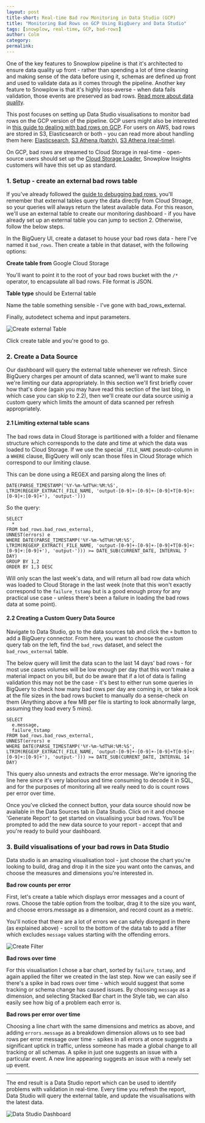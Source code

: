 ```yaml
---
layout: post
title-short: Real-time Bad row Monitoring in Data Studio (GCP)
title: "Monitoring Bad Rows on GCP Using BigQuery and Data Studio"
tags: [snowplow, real-time, GCP, bad-rows]
author: Colm
category:
permalink:
---
```


One of the key features to Snowplow pipeline is that it's architected to ensure data quality up front - rather than spending a lot of time cleaning and making sense of the data before using it, schemas are defined up front and used to validate data as it comes through the pipeline. Another key feature to Snowplow is that it's highly loss-averse - when data fails validation, those events are preserved as bad rows. [Read more about data quality][data-quality].

This post focuses on setting up Data Studio visualisations to monitor bad rows on the GCP version of the pipeline. GCP users might also be interested in [this guide to dealing with bad rows on GCP][gcp-bad-debugging]. For users on AWS, bad rows are stored in S3, Elasticsearch or both - you can read more about handling them here: [Elasticsearch][esdebugging], [S3 Athena (batch)][athena-batch], [S3 Athena (real-time)][athena-rt].

On GCP, bad rows are streamed to Cloud Storage in real-time - open-source users should set up the [Cloud Storage Loader][cloud-storage-loader], Snowplow Insights customers will have this set up as standard.


### 1. Setup - create an external bad rows table

If you've already followed the [guide to debugging bad rows][gcp-bad-debugging], you'll remember that external tables query the data directly from Cloud Stroage, so your queries will always return the latest available data. For this reason, we'll use an external table to create our monitoring dashboard - if you have already set up an external table you can jump to section 2. Otherwise, follow the below steps.

In the BigQuery UI, create a dataset to house your bad rows data - here I've named it `bad_rows`. Then create a table in that dataset, with the following options:

**Create table from** Google Cloud Storage

You'll want to point it to the root of your bad rows bucket with the `/*` operator, to encapsulate all bad rows. File format is JSON.

**Table type** should be External table

Name the table something sensible - I've gone with bad_rows_external.

Finally, autodetect schema and input parameters.

![Create external Table][create-external]

Click create table and you're good to go.


### 2. Create a Data Source

Our dashboard will query the external table whenever we refresh. Since BigQuery charges per amount of data scanned, we'll want to make sure we're limiting our data appropriately. In this section we'll first briefly cover how that's done (again you may have read this section of the last blog, in which case you can skip to 2.2), then we'll create our data source usinig a custom query which limits the amount of data scanned per refresh appropriately.

#### 2.1 Limiting external table scans

The bad rows data in Cloud Storage is partitioned with a folder and filename structure which corresponds to the date and time at which the data was loaded to Cloud Storage. If we use the special `_FILE_NAME` pseudo-column in a `WHERE` clause, BigQuery will only scan those files in Cloud Storage which correspond to our limiting clause.

This can be done using a REGEX and parsing along the lines of:

```
DATE(PARSE_TIMESTAMP('%Y-%m-%dT%H:%M:%S', LTRIM(REGEXP_EXTRACT(_FILE_NAME, 'output-[0-9]+-[0-9]+-[0-9]+T[0-9]+:[0-9]+:[0-9]+'), 'output-')))
```

So the query:

```
SELECT
  *
FROM bad_rows.bad_rows_external,
UNNEST(errors) e
WHERE DATE(PARSE_TIMESTAMP('%Y-%m-%dT%H:%M:%S', LTRIM(REGEXP_EXTRACT(_FILE_NAME, 'output-[0-9]+-[0-9]+-[0-9]+T[0-9]+:[0-9]+:[0-9]+'), 'output-'))) >= DATE_SUB(CURRENT_DATE, INTERVAL 7 DAY)
GROUP BY 1,2
ORDER BY 1,3 DESC
```

Will only scan the last week's data, and will return all bad row data which was loaded to Cloud Storage in the last week (note that this won't exactly correspond to the `failure_tstamp` but is a good enough proxy for any practical use case - unless there's been a failure in loading the bad rows data at some point).

#### 2.2 Creating a Custom Query Data Source

Navigate to Data Studio, go to the data sources tab and click the `+` button to add a BigQuery connector. From here, you want to choose the custom query tab on the left, find the `bad_rows` dataset, and select the `bad_rows_external` table.

The below query will limit the data scan to the last 14 days' bad rows - for most use cases volumes will be low enough per day that this won't make a material impact on you bill, but do be aware that if a lot of data is failing validation this may not be the case - it's best to either run some queries in BigQuery to check how many bad rows per day are coming in, or take a look at the file sizes in the bad rows bucket to manually do a sense-check on them (Anything above a few MB per file is starting to look abnormally large, assuming they load every 5 mins).

```
SELECT
  e.message,
  failure_tstamp
FROM bad_rows.bad_rows_external,
UNNEST(errors) e
WHERE DATE(PARSE_TIMESTAMP('%Y-%m-%dT%H:%M:%S', LTRIM(REGEXP_EXTRACT(_FILE_NAME, 'output-[0-9]+-[0-9]+-[0-9]+T[0-9]+:[0-9]+:[0-9]+'), 'output-'))) >= DATE_SUB(CURRENT_DATE, INTERVAL 14 DAY)
```

This query also unnests and extracts the error message. We're ignoring the line here since it's very laborious and time consuming to decode it in SQL, and for the purposes of monitoring all we really need to do is count rows per error over time.

Once you've clicked the connect button, your data source should now be available in the Data Sources tab in Data Studio. Click on it and choose 'Generate Report' to get started on visualising your bad rows. You'll be prompted to add the new data source to your report - accept that and you're ready to build your dashboard.


### 3. Build visualisations of your bad rows in Data Studio

Data studio is an amazing visualisation tool - just choose the chart you're looking to build, drag and drop it in the size you want onto the canvas, and choose the measures and dimensions you're interested in.

**Bad row counts per error**

First, let's create a table which displays error messages and a count of rows. Choose the table option from the toolbar, drag it to the size you want, and choose errors.message as a dimension, and record count as a metric.

You'll notice that there are a lot of errors we can safely disregard in there (as explained above) - scroll to the bottom of the data tab to add a filter which excludes `message` values starting with the offending errors.

![Create Filter][create-filter]

**Bad rows over time**

For this visualisation I chose a bar chart, sorted by `failure_tstamp`, and again applied the filter we created in the last step. Now we can easily see if there's a spike in bad rows over time - which would suggest that some tracking or schema change has caused issues. By choosing `message` as a dimension, and selecting Stacked Bar chart in the Style tab, we can also easily see how big of a problem each error is.

**Bad rows per error over time**

Choosing a line chart with the same dimensions and metrics as above, and adding `errors.message` as a breakdown dimension allows us to see bad rows per error message over time - spikes in all errors at once suggests a significant uptick in traffic, unless someone has made a global change to all tracking or all schemas. A spike in just one suggests an issue with a particular event. A new line appearing suggests an issue with a newly set up event.

---

The end result is a Data Studio report which can be used to identify problems with validation in real-time. Every time you refresh the report, Data Studio will query the external table, and update the visualisations with the latest data.

![Data Studio Dashboard][dashboard]


[data-quality]: https://snowplowanalytics.com/blog/2016/01/07/we-need-to-talk-about-bad-data-architecting-data-pipelines-for-data-quality/

[gcp-bad-debugging]: https://snowplowanalytics.com/blog/2018/12/19/debugging-bad-data-in-gcp-with-bigquery/

[esdebugging]: https://discourse.snowplowanalytics.com/t/debugging-bad-rows-in-elasticsearch-and-kibana-tutorial/28

[athena-batch]: https://discourse.snowplowanalytics.com/t/debugging-bad-rows-in-athena-tutorial/948

[athena-rt]: https://discourse.snowplowanalytics.com/t/debugging-bad-rows-in-athena-real-time-tutorial/2189

[create-external]: /assets/img/blog/2018/12/create-external.jpg

[cloud-storage-loader]: https://github.com/snowplow/snowplow/wiki/setting-up-snowplow-google-cloud-storage-loader

[create-filter]: /assets/img/blog/2019/01/create-filter.jpg

[dashboard]: /assets/img/blog/2019/01/dashboard.jpg
